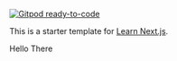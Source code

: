 [![Gitpod ready-to-code](https://img.shields.io/badge/Gitpod-ready--to--code-blue?logo=gitpod)](https://gitpod.io/#https://github.com/GregM1991/react-portfolio)

This is a starter template for [Learn Next.js](https://nextjs.org/learn).

Hello There